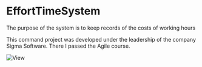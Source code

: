 # EffortTimeSystem
The purpose of the system is to keep records of the costs of working hours

This command project was developed under the leadership of the company Sigma Software. There I passed the Agile course.

![View](http://savepic.ru/14331904.png)


